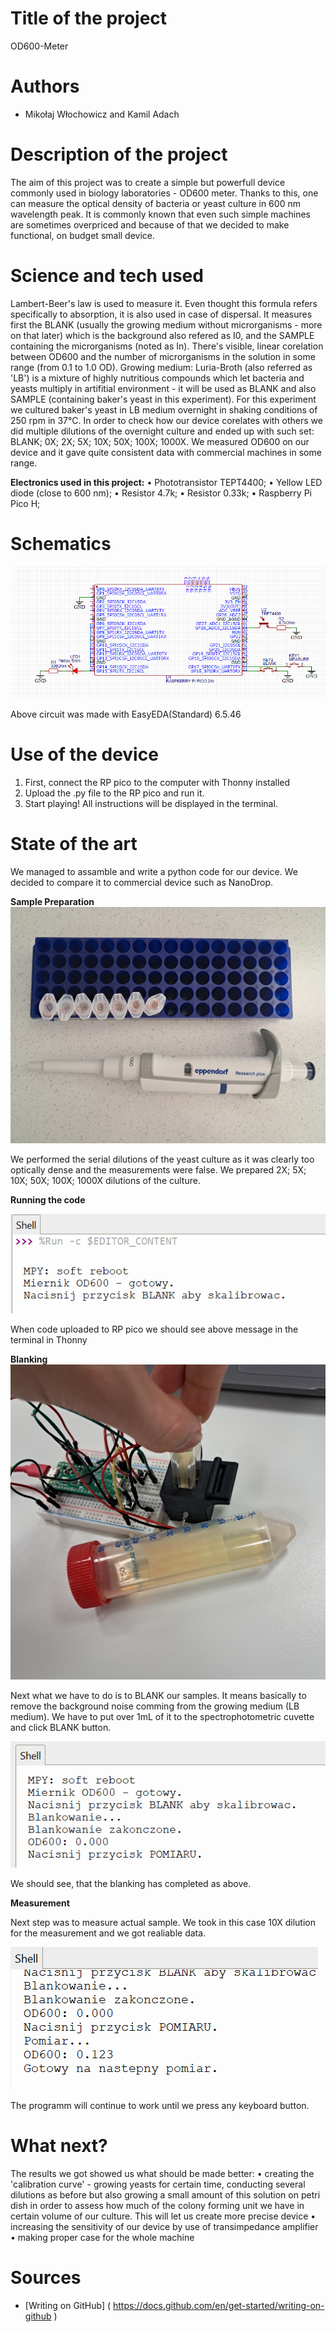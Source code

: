 # Title of the project
OD600-Meter
# Authors 
- Mikołaj Włochowicz and Kamil Adach
# Description of the project 
The aim of this project was to create a simple but powerfull device commonly used in biology laboratories - OD600 meter. Thanks to this, one can measure the optical density of bacteria or yeast culture in 600 nm wavelength peak. It is commonly known that even such simple machines are sometimes overpriced and because of that we decided to make functional, on budget small device.
# Science and tech used 
Lambert-Beer's law is used to measure it. Even thought this formula refers specifically to absorption, it is also used in case of dispersal. It measures first the BLANK (usually the growing medium without microrganisms - more on that later) which is the background also refered as I0, and the SAMPLE containing the microrganisms (noted as In). There's visible, linear corelation between OD600 and the number of microrganisms in the solution in some range (from 0.1 to 1.0 OD).
Growing medium: Luria-Broth (also referred as 'LB') is a mixture of highly nutritious compounds which let bacteria and yeasts multiply in artifitial environment - it will be used as BLANK and also SAMPLE (containing baker's yeast in this experiment).
For this experiment we cultured baker's yeast in LB medium overnight in shaking conditions of 250 rpm in 37°C. In order to check how our device corelates with others we did multiple dilutions of the overnight culture and ended up with such set: BLANK; 0X; 2X; 5X; 10X; 50X; 100X; 1000X. We measured OD600 on our device and it gave quite consistent data with commercial machines in some range.

**Electronics used in this project:**
• Phototransistor TEPT4400;
• Yellow LED diode (close to 600 nm);
• Resistor 4.7k;
• Resistor 0.33k;
• Raspberry Pi Pico H;
# Schematics
![image alt](https://github.com/ComplexityGarage/MiernikOD600/blob/c2271b6e090f62f1f22ae288c984c10fa618f300/circuit.png)

Above circuit was made with EasyEDA(Standard) 6.5.46

# Use of the device
1. First, connect the RP pico to the computer with Thonny installed
2. Upload the .py file to the RP pico and run it.
3. Start playing! All instructions will be displayed in the terminal.
  
# State of the art 
We managed to assamble and write a python code for our device. We decided to compare it to commercial device such as NanoDrop.

**Sample Preparation**
![image alt](https://github.com/ComplexityGarage/MiernikOD600/blob/09559a8f9322399dd1d7a77e15746ecab1343805/sample%20preparation.jpg)


We performed the serial dilutions of the yeast culture as it was clearly too optically dense and the measurements were false. We prepared 2X; 5X; 10X; 50X; 100X; 1000X dilutions of the culture.

**Running the code**


![image alt](https://github.com/ComplexityGarage/MiernikOD600/blob/09559a8f9322399dd1d7a77e15746ecab1343805/Running%20file.png)


When code uploaded to RP pico we should see above message in the terminal in Thonny

**Blanking**
![image alt](https://github.com/ComplexityGarage/MiernikOD600/blob/09559a8f9322399dd1d7a77e15746ecab1343805/Blankowanie.jpg)


Next what we have to do is to BLANK our samples. It means basically to remove the background noise comming from the growing medium (LB medium). We have to put over 1mL of it to the spectrophotometric cuvette and click BLANK button.

![image alt](https://github.com/ComplexityGarage/MiernikOD600/blob/09559a8f9322399dd1d7a77e15746ecab1343805/zblankowano.png)


We should see, that the blanking has completed as above.

**Measurement**


Next step was to measure actual sample. We took in this case 10X dilution for the measurement and we got realiable data.

![image alt](https://github.com/ComplexityGarage/MiernikOD600/blob/09559a8f9322399dd1d7a77e15746ecab1343805/pomiar_10X.png)


The programm will continue to work until we press any keyboard button.


# What next?
The results we got showed us what should be made better:
• creating the 'calibration curve' - growing yeasts for certain time, conducting several dilutions as before but also growing a small amount of this solution on petri dish in order to assess how much of the colony forming unit we have in certain volume of our culture. This will let us create more precise device
• increasing the sensitivity of our device by use of transimpedance amplifier 
• making proper case for the whole machine
# Sources 
- [Writing on GitHub] ( https://docs.github.com/en/get-started/writing-on-github ) 
